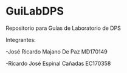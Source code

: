 # GuiLabDPS
Repositorio para Guías de Laboratorio de DPS

Integrantes:

  -José Ricardo Majano De Paz     MD170149
  
  -Ricardo José Espinal Cañadas   EC170358
